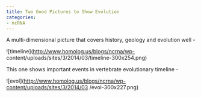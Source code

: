 ```yaml
---
title: Two Good Pictures to Show Evolution
categories:
- ncRNA
---
```

A multi-dimensional picture that covers history, geology and evolution well -
<!--more-->

![timeline](http://www.homolog.us/blogs/ncrna/wp-
content/uploads/sites/3/2014/03/timeline-300x254.png)

This one shows important events in vertebrate evolutionary timeline -

![evol](http://www.homolog.us/blogs/ncrna/wp-content/uploads/sites/3/2014/03
/evol-300x227.png)

